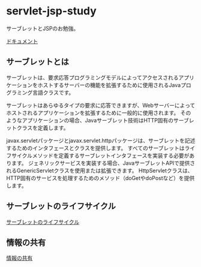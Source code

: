 # servlet-jsp-study
サーブレットとJSPのお勉強。

[ドキュメント](https://docs.oracle.com/javaee/7/tutorial/servlets.htm#BNAFD)

## サーブレットとは
サーブレットは、要求応答プログラミングモデルによってアクセスされるアプリケーションをホストするサーバーの機能を拡張するために使用されるJavaプログラミング言語クラスです。

サーブレットはあらゆるタイプの要求に応答できますが、Webサーバーによってホストされるアプリケーションを拡張するために一般的に使用されます。 そのようなアプリケーションの場合、Javaサーブレット技術はHTTP固有のサーブレットクラスを定義します。

javax.servletパッケージとjavax.servlet.httpパッケージは、サーブレットを記述するためのインタフェースとクラスを提供します。 すべてのサーブレットはライフサイクルメソッドを定義するサーブレットインタフェースを実装する必要があります。 ジェネリックサービスを実装する場合、JavaサーブレットAPIで提供されるGenericServletクラスを使用または拡張できます。 HttpServletクラスは、HTTP固有のサービスを処理するためのメソッド（doGetやdoPostなど）を提供します。

## サーブレットのライフサイクル
[サーブレットのライフサイクル](./doc/ServletLifecycle.md)

## 情報の共有
[情報の共有](./doc/SharingInformation.md)
